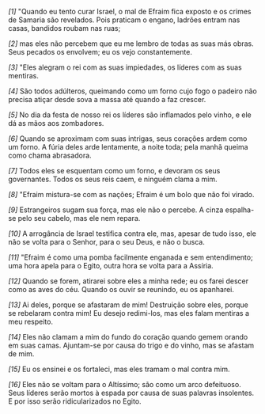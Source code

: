 *[1]* "Quando eu tento curar Israel, o mal de Efraim fica exposto e os crimes de Samaria são revelados. Pois praticam o engano, ladrões entram nas casas, bandidos roubam nas ruas;

*[2]* mas eles não percebem que eu me lembro de todas as suas más obras. Seus pecados os envolvem; eu os vejo constantemente.

*[3]* "Eles alegram o rei com as suas impiedades, os líderes com as suas mentiras.

*[4]* São todos adúlteros, queimando como um forno cujo fogo o padeiro não precisa atiçar desde sova a massa até quando a faz crescer.

*[5]* No dia da festa de nosso rei os líderes são inflamados pelo vinho, e ele dá as mãos aos zombadores.

*[6]* Quando se aproximam com suas intrigas, seus corações ardem como um forno. A fúria deles arde lentamente, a noite toda; pela manhã queima como chama abrasadora.

*[7]* Todos eles se esquentam como um forno, e devoram os seus governantes. Todos os seus reis caem, e ninguém clama a mim.

*[8]* "Efraim mistura-se com as nações; Efraim é um bolo que não foi virado.

*[9]* Estrangeiros sugam sua força, mas ele não o percebe. A cinza espalha-se pelo seu cabelo, mas ele nem repara.

*[10]* A arrogância de Israel testifica contra ele, mas, apesar de tudo isso, ele não se volta para o Senhor, para o seu Deus, e não o busca.

*[11]* "Efraim é como uma pomba facilmente enganada e sem entendimento; uma hora apela para o Egito, outra hora se volta para a Assíria.

*[12]* Quando se forem, atirarei sobre eles a minha rede; eu os farei descer como as aves do céu. Quando os ouvir se reunindo, eu os apanharei.

*[13]* Ai deles, porque se afastaram de mim! Destruição sobre eles, porque se rebelaram contra mim! Eu desejo redimi-los, mas eles falam mentiras a meu respeito.

*[14]* Eles não clamam a mim do fundo do coração quando gemem orando em suas camas. Ajuntam-se por causa do trigo e do vinho, mas se afastam de mim.

*[15]* Eu os ensinei e os fortaleci, mas eles tramam o mal contra mim.

*[16]* Eles não se voltam para o Altíssimo; são como um arco defeituoso. Seus líderes serão mortos à espada por causa de suas palavras insolentes. E por isso serão ridicularizados no Egito.

